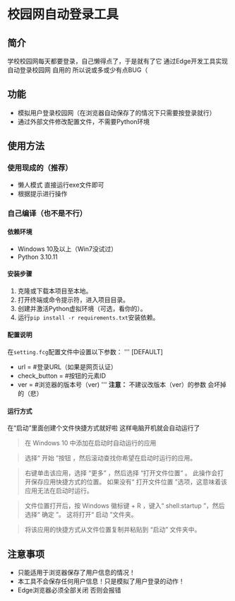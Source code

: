 # 校园网自动登录工具

## 简介

学校校园网每天都要登录，自己懒得点了，于是就有了它
通过Edge开发工具实现自动登录校园网
自用的 所以说或多或少有点BUG（

## 功能

- 模拟用户登录校园网（在浏览器自动保存了的情况下只需要按登录就行）
- 通过外部文件修改配置文件，不需要Python环境

## 使用方法

### 使用现成的（推荐）

- 懒人模式 直接运行exe文件即可
- 根据提示进行操作

### 自己编译（也不是不行）

#### 依赖环境

- Windows 10及以上（Win7没试过）
- Python 3.10.11

#### 安装步骤

1. 克隆或下载本项目至本地。
2. 打开终端或命令提示符，进入项目目录。
3. 创建并激活Python虚拟环境（可选，看你的）。
4. 运行`pip install -r requirements.txt`安装依赖。

#### 配置说明

在`setting.fcg`配置文件中设置以下参数：
'''
[DEFAULT]
- url = #登录URL（如果是网页认证）
- check_button = #按钮的元素ID
- ver = #浏览器的版本号（ver)
'''
**注意：** 不建议改版本（ver）的参数 会坏掉的（悲）

#### 运行方式

在“启动”里面创建个文件快捷方式就好啦 这样电脑开机就会自动运行了

>在 Windows 10 中添加在启动时自动运行的应用

>选择“ 开始 ”按钮 ，然后滚动查找你希望在启动时运行的应用。

>右键单击该应用，选择 “更多” ，然后选择 “打开文件位置” 。 此操作会打开保存应用快捷方式的位置。 如果没有“ 打开文件位置 ”选项，这意味着该应用无法在启动时运行。

>文件位置打开后，按 Windows 徽标键 + R ，键入“ shell:startup ”，然后选择“ 确定 ”。 这将打开“ 启动 ”文件夹。

>将该应用的快捷方式从文件位置复制并粘贴到 “启动” 文件夹中。

## 注意事项

- 只能适用于浏览器保存了用户信息的情况！
- 本工具不会保存任何用户信息！只是模拟了用户登录的动作！
- Edge浏览器必须全部关闭 否则会报错